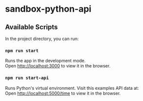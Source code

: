 # sandbox-python-api

## Available Scripts

In the project directory, you can run:

### `npm run start`

Runs the app in the development mode.<br />
Open [http://localhost:3000](http://localhost:3000) to view it in the browser.

### `npm run start-api`

Runs Python's virtual environment. Visit this examples API data at:<br/>
Open [http://localhost:5000/time](http://localhost:5000/time) to view it in the browser.
